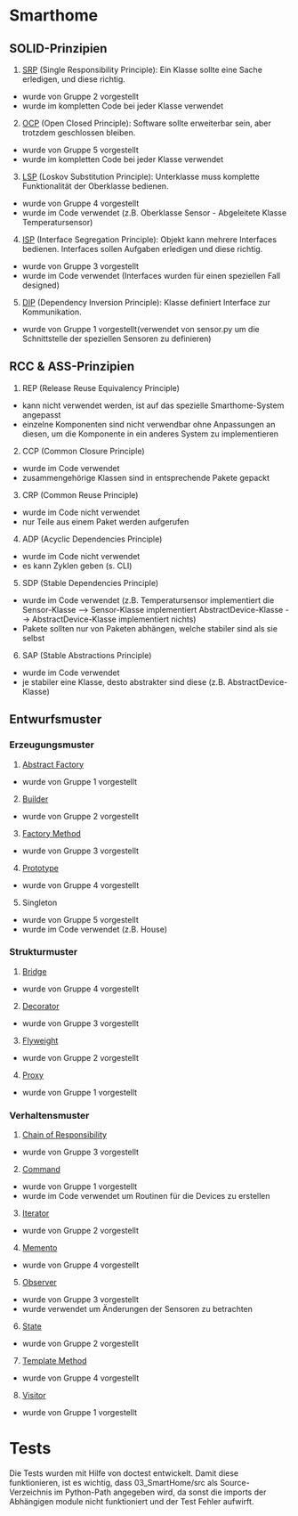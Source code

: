 # Smarthome
## SOLID-Prinzipien

1. [SRP](https://github.com/WWI17SEB/software-engineering/tree/gruppe2/01_srp) (Single Responsibility Principle): Ein Klasse sollte eine Sache erledigen, und diese richtig.
- wurde von Gruppe 2 vorgestellt
- wurde im kompletten Code bei jeder Klasse verwendet

2. [OCP](https://github.com/WWI17SEB/software-engineering/tree/gruppe5/Code_Open-Closed-Principle) (Open Closed Principle): Software sollte erweiterbar sein, aber trotzdem geschlossen bleiben.
- wurde von Gruppe 5 vorgestellt
- wurde im kompletten Code bei jeder Klasse verwendet

3. [LSP](https://github.com/WWI17SEB/software-engineering/tree/gruppe4/1_Pr%C3%A4sentationen) (Loskov Substitution Principle): Unterklasse muss komplette Funktionalität der Oberklasse bedienen.
- wurde von Gruppe 4 vorgestellt
- wurde im Code verwendet (z.B. Oberklasse Sensor - Abgeleitete Klasse Temperatursensor)

4. [ISP](https://github.com/WWI17SEB/software-engineering/tree/gruppe3/01_SOLID-Prinzipien) (Interface Segregation Principle): Objekt kann mehrere Interfaces bedienen. Interfaces sollen Aufgaben erledigen und diese richtig.
- wurde von Gruppe 3 vorgestellt
- wurde im Code verwendet (Interfaces wurden für einen speziellen Fall designed)

5. [DIP](https://github.com/WWI17SEB/software-engineering/tree/gruppe1/01_DIP) (Dependency Inversion Principle): Klasse definiert Interface zur Kommunikation.
- wurde von Gruppe 1 vorgestellt(verwendet von sensor.py um die Schnittstelle der speziellen Sensoren zu definieren)

## RCC & ASS-Prinzipien
1. REP (Release Reuse Equivalency Principle)
- kann nicht verwendet werden, ist auf das spezielle Smarthome-System angepasst
- einzelne Komponenten sind nicht verwendbar ohne Anpassungen an diesen, um die Komponente in ein anderes System zu implementieren

2. CCP (Common Closure Principle)
- wurde im Code verwendet
- zusammengehörige Klassen sind in entsprechende Pakete gepackt

3. CRP (Common Reuse Principle)
- wurde im Code nicht verwendet
- nur Teile aus einem Paket werden aufgerufen

4. ADP (Acyclic Dependencies Principle)
- wurde im Code nicht verwendet
- es kann Zyklen geben (s. CLI)

5. SDP (Stable Dependencies Principle)
- wurde im Code verwendet (z.B. Temperatursensor implementiert die Sensor-Klasse --> Sensor-Klasse implementiert AbstractDevice-Klasse --> AbstractDevice-Klasse implementiert nichts)
- Pakete sollten nur von Paketen abhängen, welche stabiler sind als sie selbst

6. SAP (Stable Abstractions Principle)
- wurde im Code verwendet
- je stabiler eine Klasse, desto abstrakter sind diese (z.B. AbstractDevice-Klasse)

## Entwurfsmuster
### Erzeugungsmuster
1. [Abstract Factory](https://github.com/WWI17SEB/software-engineering/tree/gruppe1/02_Abstract_Factory)
- wurde von Gruppe 1 vorgestellt

2. [Builder](https://github.com/WWI17SEB/software-engineering/tree/gruppe2/03_design_patterns/builder)
- wurde von Gruppe 2 vorgestellt

3. [Factory Method](https://github.com/WWI17SEB/software-engineering/tree/gruppe3/03_DesignPattern_FactoryMethod)
- wurde von Gruppe 3 vorgestellt

4. [Prototype](https://github.com/WWI17SEB/software-engineering/tree/gruppe4/1_Pr%C3%A4sentationen/Prototype%20Design%20Pattern)
- wurde von Gruppe 4 vorgestellt

5. Singleton
- wurde von Gruppe 5 vorgestellt
- wurde im Code verwendet (z.B. House)

### Strukturmuster
1. [Bridge](https://github.com/WWI17SEB/software-engineering/tree/gruppe4/1_Pr%C3%A4sentationen/Bridge%20Pattern) 
- wurde von Gruppe 4 vorgestellt

2. [Decorator](https://github.com/WWI17SEB/software-engineering/tree/gruppe3/05_DesignPattern_Decorator)
- wurde von Gruppe 3 vorgestellt

3. [Flyweight](https://github.com/WWI17SEB/software-engineering/tree/gruppe2/03_design_patterns/flyweight)
- wurde von Gruppe 2 vorgestellt

4. [Proxy](https://github.com/WWI17SEB/software-engineering/tree/gruppe1/04_Proxy_und_Command) 
- wurde von Gruppe 1 vorgestellt

### Verhaltensmuster
1. [Chain of Responsibility](https://github.com/WWI17SEB/software-engineering/tree/gruppe3/07_DesignPattern_ChainOfResponsibility)
- wurde von Gruppe 3 vorgestellt

2. [Command](https://github.com/WWI17SEB/software-engineering/tree/gruppe1/04_Proxy_und_Command)
- wurde von Gruppe 1 vorgestellt
- wurde im Code verwendet um Routinen für die Devices zu erstellen

3. [Iterator](https://github.com/WWI17SEB/software-engineering/tree/gruppe2/03_design_patterns/iterator)
- wurde von Gruppe 2 vorgestellt

4. [Memento](https://github.com/WWI17SEB/software-engineering/tree/gruppe4/1_Pr%C3%A4sentationen/Memento)
- wurde von Gruppe 4 vorgestellt

5. [Observer](https://github.com/WWI17SEB/software-engineering/tree/gruppe3/06_DesignPattern_Observer)
- wurde von Gruppe 3 vorgestellt
- wurde verwendet um Änderungen der Sensoren zu betrachten

6. [State](https://github.com/WWI17SEB/software-engineering/tree/gruppe2/03_design_patterns/state)
- wurde von Gruppe 2 vorgestellt

7. [Template Method](https://github.com/WWI17SEB/software-engineering/tree/gruppe4/1_Pr%C3%A4sentationen/Template%20Method%20Pattern)
- wurde von Gruppe 4 vorgestellt

8. [Visitor](https://github.com/WWI17SEB/software-engineering/tree/gruppe1/06_Visitor_Pattern)
- wurde von Gruppe 1 vorgestellt

# Tests

Die Tests wurden mit Hilfe von doctest entwickelt. Damit diese funktionieren, ist es wichtig, dass 03_SmartHome/src als Source-Verzeichnis im Python-Path angegeben wird, da sonst die imports der Abhängigen module nicht funktioniert und der Test Fehler aufwirft.
